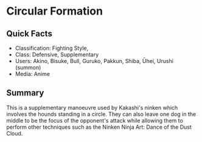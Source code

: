 # Circular Formation

## Quick Facts
- Classification: Fighting Style,
- Class: Defensive, Supplementary
- Users: Akino, Bisuke, Bull, Guruko, Pakkun, Shiba, Ūhei, Urushi (summon)
- Media: Anime

## Summary
This is a supplementary manoeuvre used by Kakashi's ninken which involves the hounds standing in a circle. They can also leave one dog in the middle to be the focus of the opponent's attack while allowing them to perform other techniques such as the Ninken Ninja Art: Dance of the Dust Cloud.
